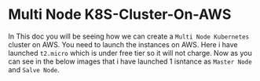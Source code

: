 # Multi Node K8S-Cluster-On-AWS
In This doc you will be seeing how we can create a `Multi Node Kubernetes` cluster on AWS. You need to launch the instances on AWS. Here i have launched `t2.micro` which is under free tier so it will not charge. Now as you can see in the below images that i have launched 1 isntance as `Master Node` and `Salve Node`.
